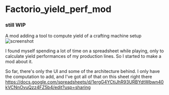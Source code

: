 # Factorio_yield_perf_mod
### still WIP
A mod adding a tool to compute yield of a crafting machine setup
![screenshot](https://image.noelshack.com/fichiers/2023/13/1/1679933706-2023-03-27-18-14-48-factorio-1-1-73.png)

I found myself spending a lot of time on a spreadsheet while playing, only to calculate yield performances of my production lines.
So I started to make a mod about it.

So far, there's only the UI and some of the architecture behind. I only have the computation to add, and I've got all of that on this sheet right there
https://docs.google.com/spreadsheets/d/1ergG4YCtiJhR93URBYdtWbwn40kVCNnOvuQzz4FZ5b4/edit?usp=sharing

